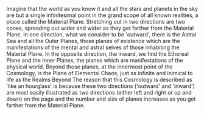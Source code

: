 Imagine that the world as you know it and all the stars and planets in the sky are but a single infinitesimal point in the grand scope of all known realities, a place called the Material Plane. Stretching out in two directions are two cones, spreading out wider and wider as they get farther from the Material Plane. In one direction, what we consider to be 'outward', there is the Astral Sea and all the Outer Planes, those planes of existence which are the manifestations of the mental and astral selves of those inhabiting the Material Plane. In the opposite direction, the inward, we find the Ethereal Plane and the Inner Planes, the planes which are manifestations of the physical world. Beyond those planes, at the innermost point of the Cosmology, is the Plane of Elemental Chaos, just as infinite and inimical to life as the Realms Beyond The reason that this Cosmology is described as 'like an hourglass' is because these two directions ('outward' and 'inward') are most easily illustrated as two directions (either left and right or up and down) on the page and the number and size of planes increases as you get farther from the Material Plane.